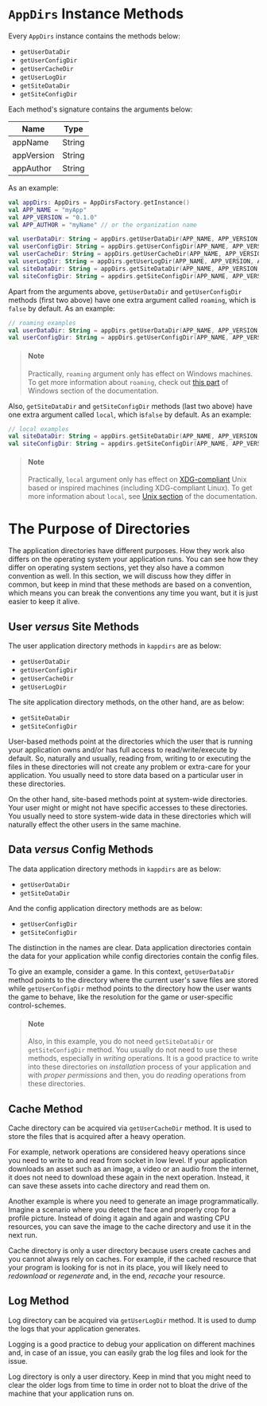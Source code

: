 # `AppDirs` Instance Methods

Every `AppDirs` instance contains the methods below:

 - `getUserDataDir`
 - `getUserConfigDir`
 - `getUserCacheDir`
 - `getUserLogDir`
 - `getSiteDataDir`
 - `getSiteConfigDir`

Each method's signature contains the arguments below:

| Name | Type |
|------|------|
| appName | String |
| appVersion | String |
| appAuthor | String |

As an example:

```kotlin
val appDirs: AppDirs = AppDirsFactory.getInstance()
val APP_NAME = "myApp"
val APP_VERSION = "0.1.0"
val APP_AUTHOR = "myName" // or the organization name

val userDataDir: String = appDirs.getUserDataDir(APP_NAME, APP_VERSION, APP_AUTHOR)
val userConfigDir: String = appDirs.getUserConfigDir(APP_NAME, APP_VERSION, APP_AUTHOR)
val userCacheDir: String = appDirs.getUserCacheDir(APP_NAME, APP_VERSION, APP_AUTHOR)
val userLogDir: String = appDirs.getUserLogDir(APP_NAME, APP_VERSION, APP_AUTHOR)
val siteDataDir: String = appDirs.getSiteDataDir(APP_NAME, APP_VERSION, APP_AUTHOR)
val siteConfigDir: String = appdirs.getSiteConfigDir(APP_NAME, APP_VERSION, APP_AUTHOR)
```

Apart from the arguments above, `getUserDataDir` and `getUserConfigDir` methods
(first two above) have one extra argument called `roaming`, which is `false` by
default. As an example:

```kotlin
// roaming examples
val userDataDir: String = appDirs.getUserDataDir(APP_NAME, APP_VERSION, APP_AUTHOR, true)
val userConfigDir: String = appDirs.getUserConfigDir(APP_NAME, APP_VERSION, APP_AUTHOR, true)
```

 > <h4>Note</h4>
 >
 > Practically, `roaming` argument only has effect on Windows machines.
 > To get more information about `roaming`, check out [this part](windows-system.md#what-is-roaming)
 > of Windows section of the documentation.

Also, `getSiteDataDir` and `getSiteConfigDir` methods (last two above) have
one extra argument called `local`, which is`false` by default. As an example:

```kotlin
// local examples
val siteDataDir: String = appDirs.getSiteDataDir(APP_NAME, APP_VERSION, APP_AUTHOR, true)
val siteConfigDir: String = appdirs.getSiteConfigDir(APP_NAME, APP_VERSION, APP_AUTHOR, true)
```

 > <h4>Note</h4>
 >
 > Practically, `local` argument only has effect on [XDG-compliant](http://standards.freedesktop.org/basedir-spec/basedir-spec-latest.html)
 > Unix based or inspired machines (including XDG-compliant Linux).
 > To get more information about `local`, see [Unix section](unix-system.md)
 > of the documentation.

# The Purpose of Directories

The application directories have different purposes. How they work also
differs on the operating system your application runs. You can see how they
differ on operating system sections, yet they also have a common convention
as well. In this section, we will discuss how they differ in common, but
keep in mind that these methods are based on a convention, which means you
can break the conventions any time you want, but it is just easier to keep
it alive.

<h2>User <em>versus</em> Site Methods</h2>

The user application directory methods in `kappdirs` are as below:

 - `getUserDataDir`
 - `getUserConfigDir`
 - `getUserCacheDir`
 - `getUserLogDir`

The site application directory methods, on the other hand, are as below:

 - `getSiteDataDir`
 - `getSiteConfigDir`

User-based methods point at the directories which the user that is running
your application owns and/or has full access to read/write/execute by
default. So, naturally and usually, reading from, writing to or executing
the files in these directories will not create any problem or extra-care
for your application. You usually need to store data based on a particular
user in these directories.

On the other hand, site-based methods point at system-wide directories.
Your user might or might not have specific accesses to these directories.
You usually need to store system-wide data in these directories which will
naturally effect the other users in the same machine.

<h2>Data <em>versus</em> Config Methods</h2>

The data application directory methods in `kappdirs` are as below:

 - `getUserDataDir`
 - `getSiteDataDir`

And the config application directory methods are as below:

 - `getUserConfigDir`
 - `getSiteConfigDir`

The distinction in the names are clear. Data application directories contain
the data for your application while config directories contain the config
files.

To give an example, consider a game. In this context, `getUserDataDir`
method points to the directory where the current user's save files are
stored while `getUserConfigDir` method points to the directory how the user
wants the game to behave, like the resolution for the game or user-specific
control-schemes.

 > <h4>Note</h4>
 >
 > Also, in this example, you do not need `getSiteDataDir` or
 > `getSiteConfigDir` method. You usually do not need to use these methods,
 > especially in *writing* operations. It is a good practice to write into
 > these directories on *installation* process of your application and with
 > *proper permissions* and then, you do *reading* operations from these
 > directories.

<h2>Cache Method</h2>

Cache directory can be acquired via `getUserCacheDir` method. It is used to
store the files that is acquired after a heavy operation.

For example, network operations are considered heavy operations since you
need to write to and read from socket in low level. If your application
downloads an asset such as an image, a video or an audio from the internet,
it does not need to download these again in the next operation. Instead, it
can save these assets into cache directory and read them on.

Another example is where you need to generate an image programmatically.
Imagine a scenario where you detect the face and properly crop for a
profile picture. Instead of doing it again and again and wasting CPU
resources, you can save the image to the cache directory and use it in the
next run.

Cache directory is only a user directory because users create caches and
you cannot always rely on caches. For example, if the cached resource that
your program is looking for is not in its place, you will likely need to
*redownload* or *regenerate* and, in the end, *recache* your resource.

<h2>Log Method</h2>

Log directory can be acquired via `getUserLogDir` method. It is used to
dump the logs that your application generates.

Logging is a good practice to debug your application on different machines
and, in case of an issue, you can easily grab the log files and look for
the issue.

Log directory is only a user directory. Keep in mind that you might need to
clear the older logs from time to time in order not to bloat the drive of
the machine that your application runs on.
